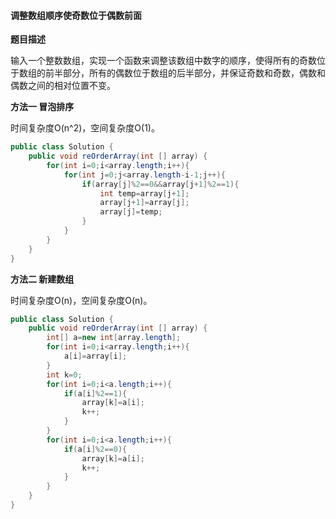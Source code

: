 #### 调整数组顺序使奇数位于偶数前面

**题目描述**

输入一个整数数组，实现一个函数来调整该数组中数字的顺序，使得所有的奇数位于数组的前半部分，所有的偶数位于数组的后半部分，并保证奇数和奇数，偶数和偶数之间的相对位置不变。

**方法一 冒泡排序**

时间复杂度O(n^2)，空间复杂度O(1)。
```java
public class Solution {
    public void reOrderArray(int [] array) {
        for(int i=0;i<array.length;i++){
            for(int j=0;j<array.length-i-1;j++){
                if(array[j]%2==0&&array[j+1]%2==1){
                    int temp=array[j+1];
                    array[j+1]=array[j];
                    array[j]=temp;
                }
            }
        }
    }
}
```
**方法二 新建数组**

时间复杂度O(n)，空间复杂度O(n)。
```java
public class Solution {
    public void reOrderArray(int [] array) {
        int[] a=new int[array.length];
        for(int i=0;i<array.length;i++){
            a[i]=array[i];
        }
        int k=0;
        for(int i=0;i<a.length;i++){
            if(a[i]%2==1){
                array[k]=a[i];
                k++;
            }
        }
        for(int i=0;i<a.length;i++){
            if(a[i]%2==0){
                array[k]=a[i];
                k++;
            }
        }
    }
}
```

